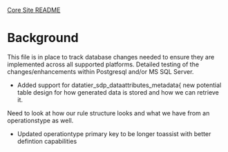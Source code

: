 [Core Site README](README.md)

# Background
This file is in place to track database changes needed
to ensure they are implemented across all supported platforms.
Detailed testing of the changes/enhancements within Postgresql 
and/or MS SQL Server.

- Added support for datatier_sdp_dataattributes_metadata{ new potential table design for 
how generated data is stored and how we can retrieve it.

Need to look at how our rule structure looks and what we have from an operationstype as well.
- Updated operationtype primary key to be longer toassist with better defintion capabilities

